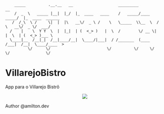         _____          .__.__   __                    _________              __                
        /  _  \   _____ |__|  |_/  |_  ____   ____    /   _____/____    _____/  |_  ____  ______
       /  /_\  \ /     \|  |  |\   __\/  _ \ /    \   \_____  \\__  \  /    \   __\/  _ \/  ___/
      /    |    \  Y Y  \  |  |_|  | (  <_> )   |  \  /        \/ __ \|   |  \  | (  <_> )___ \ 
      \____|__  /__|_|  /__|____/__|  \____/|___|  / /_______  (____  /___|  /__|  \____/____  >
              \/      \/                         \/          \/     \/     \/                \/ 

# VillarejoBistro
App para o Villarejo Bistrô

<p align="center">
  <a>
    <img src="./img/villareja-bistro.gif">
  </a>
</p>

Author @amilton.dev
